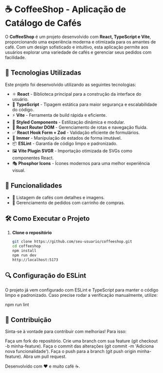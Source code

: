 # ☕ CoffeeShop - Aplicação de Catálogo de Cafés

O **CoffeeShop** é um projeto desenvolvido com **React, TypeScript e Vite**, proporcionando uma experiência moderna e otimizada para os amantes de café. Com um design sofisticado e intuitivo, esta aplicação permite aos usuários explorar uma variedade de cafés e gerenciar seus pedidos com facilidade.

## 🚀 Tecnologias Utilizadas

Este projeto foi desenvolvido utilizando as seguintes tecnologias:

- ⚛️ **React** - Biblioteca principal para a construção da interface do usuário.
- 🔷 **TypeScript** - Tipagem estática para maior segurança e escalabilidade do código.
- ⚡ **Vite** - Ferramenta de build rápida e eficiente.
- 🎨 **Styled Components** - Estilização dinâmica e modular.
- 🔄 **React Router DOM** - Gerenciamento de rotas e navegação fluida.
- ✅ **React Hook Form + Zod** - Validação eficiente de formulários.
- 🔄 **Immer** - Manipulação de estados de forma imutável.
- 📦 **ESLint** - Garantia de código limpo e padronizado.
- 🖼️ **Vite Plugin SVGR** - Importação otimizada de SVGs como componentes React.
- 🎭 **Phosphor Icons** - Ícones modernos para uma melhor experiência visual.


## 🎯 Funcionalidades

- 📜 Listagem de cafés com detalhes e imagens.
- 🛒 Gerenciamento de pedidos com carrinho de compras.


## 🛠 Como Executar o Projeto

1. **Clone o repositório**
   ```bash
   git clone https://github.com/seu-usuario/coffeeshop.git
   cd coffeeshop
   npm install
   npm run dev
   http://localhost:5173

## 🔍 Configuração do ESLint
 
   O projeto já vem configurado com ESLint e TypeScript para manter o código limpo e padronizado. Caso precise rodar a verificação manualmente, utilize:

   npm run lint

## 📝 Contribuição
Sinta-se à vontade para contribuir com melhorias! Para isso:

Faça um fork do repositório.
Crie uma branch com sua feature (git checkout -b minha-feature).
Faça o commit das alterações (git commit -m 'Adiciona nova funcionalidade').
Faça o push para a branch (git push origin minha-feature).
Abra um pull request.

Desenvolvido com ❤️ e muito café ☕.










